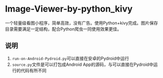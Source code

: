 # Image-Viewer-by-python_kivy
一个轻量级看图小程序，简单高效，没有广告。使用Python+kivy完成。图片保存目录需要满足一定结构，配合Python爬虫一同使用效果更佳。

## 说明

1. `run-on-Android-Pydroid.py`可以直接在安卓的Pydroid中运行
2. `source.py`文件是可以打包成Android App的源码，与可以直接在Pydroid中运行的代码有所不同
